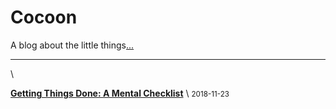 # Cocoon

A blog about the little things[...](about.html)

---

\ 

[**Getting Things Done: A Mental Checklist**](posts/getting-things-done.html) \  <small>2018-11-23</small>
